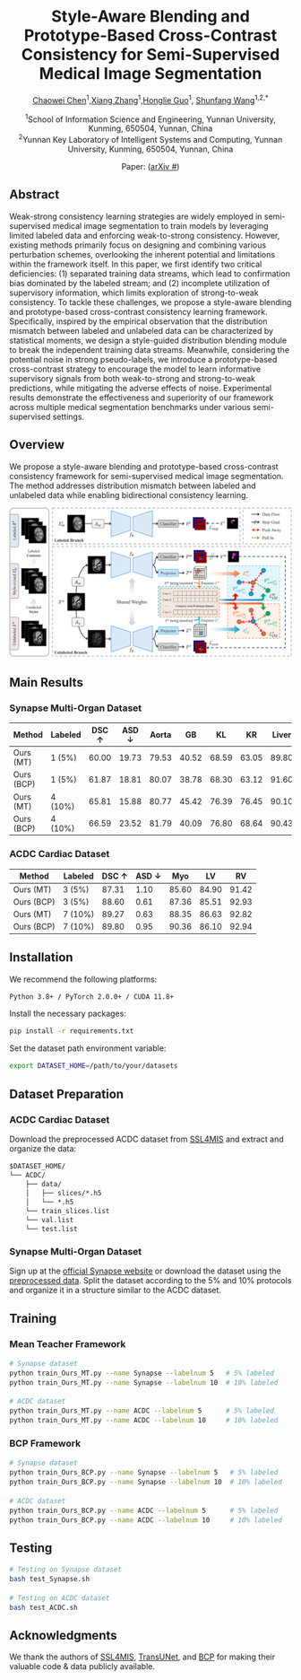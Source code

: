 <div align="center">
<h1>Style-Aware Blending and Prototype-Based Cross-Contrast Consistency for Semi-Supervised Medical Image Segmentation</h1>

[Chaowei Chen](mailto:chishengchen@stu.ynu.edu.cn)<sup>1</sup>,[Xiang Zhang](mailto:#)<sup>1</sup>,[Honglie Guo](mailto:#)<sup>1</sup>, [Shunfang Wang](mailto:sfwang_66@ynu.edu.cn)<sup>1,2,*</sup>

<div><sup>1</sup>School of Information Science and Engineering, Yunnan University, Kunming, 650504, Yunnan, China</div>
<div><sup>2</sup>Yunnan Key Laboratory of Intelligent Systems and Computing, Yunnan University, Kunming, 650504, Yunnan, China</div>

Paper: ([arXiv #](https://arxiv.org/abs/#))

</div>

## Abstract
Weak-strong consistency learning strategies are widely employed in semi-supervised medical image segmentation to train models by leveraging limited labeled data and enforcing weak-to-strong consistency. However, existing methods primarily focus on designing and combining various perturbation schemes, overlooking the inherent potential and limitations within the framework itself. In this paper, we first identify two critical deficiencies: (1) separated training data streams, which lead to confirmation bias dominated by the labeled stream; and (2) incomplete utilization of supervisory information, which limits exploration of strong-to-weak consistency. To tackle these challenges, we propose a style-aware blending and prototype-based cross-contrast consistency learning framework. Specifically, inspired by the empirical observation that the distribution mismatch between labeled and unlabeled data can be characterized by statistical moments, we design a style-guided distribution blending module to break the independent training data streams. Meanwhile, considering the potential noise in strong pseudo-labels, we introduce a prototype-based cross-contrast strategy to encourage the model to learn informative supervisory signals from both weak-to-strong and strong-to-weak predictions, while mitigating the adverse effects of noise. Experimental results demonstrate the effectiveness and superiority of our framework across multiple medical segmentation benchmarks under various semi-supervised settings.

## Overview
We propose a style-aware blending and prototype-based cross-contrast consistency framework for semi-supervised medical image segmentation. The method addresses distribution mismatch between labeled and unlabeled data while enabling bidirectional consistency learning.

![Framework Overview](images/overview.png)

## Main Results

### Synapse Multi-Organ Dataset
| Method | Labeled | DSC ↑ | ASD ↓ | Aorta | GB | KL | KR | Liver | PC | SP | SM |
|--------|---------|-------|-------|-------|----|----|----|----|----|----|-----|
| Ours (MT) | 1 (5%) | 60.00 | 19.73 | 79.53 | 40.52 | 68.59 | 63.05 | 89.80 | 20.70 | 78.38 | 39.00 |
| Ours (BCP) | 1 (5%) | 61.87 | 18.81 | 80.07 | 38.78 | 68.30 | 63.12 | 91.60 | 24.54 | 80.65 | 47.93 |
| Ours (MT) | 4 (10%) | 65.81 | 15.88 | 80.77 | 45.42 | 76.39 | 76.45 | 90.10 | 30.14 | 75.84 | 51.36 |
| Ours (BCP) | 4 (10%) | 66.59 | 23.52 | 81.79 | 40.09 | 76.80 | 68.64 | 90.43 | 38.80 | 75.79 | 60.39 |

### ACDC Cardiac Dataset
| Method | Labeled | DSC ↑ | ASD ↓ | Myo | LV | RV |
|--------|---------|-------|-------|-----|----|----|
| Ours (MT) | 3 (5%) | 87.31 | 1.10 | 85.60 | 84.90 | 91.42 |
| Ours (BCP) | 3 (5%) | 88.60 | 0.61 | 87.36 | 85.51 | 92.93 |
| Ours (MT) | 7 (10%) | 89.27 | 0.63 | 88.35 | 86.63 | 92.82 |
| Ours (BCP) | 7 (10%) | 89.80 | 0.95 | 90.36 | 86.10 | 92.94 |

## Installation

We recommend the following platforms:
```bash
Python 3.8+ / PyTorch 2.0.0+ / CUDA 11.8+
```

Install the necessary packages:
```bash
pip install -r requirements.txt
```

Set the dataset path environment variable:
```bash
export DATASET_HOME=/path/to/your/datasets
```

## Dataset Preparation

### ACDC Cardiac Dataset
Download the preprocessed ACDC dataset from [SSL4MIS](https://github.com/HiLab-git/SSL4MIS/tree/master/data/ACDC) and extract and organize the data:
```
$DATASET_HOME/
└── ACDC/
    ├── data/
    │   ├── slices/*.h5
    │   └── *.h5
    └── train_slices.list
    └── val.list
    └── test.list
```

### Synapse Multi-Organ Dataset
Sign up at the [official Synapse website](https://www.synapse.org/#!Synapse:syn3193805/wiki/89480) or download the dataset using the [preprocessed data](https://drive.google.com/file/d/1tGqMx-E4QZpSg2HQbVq5W3KSTHSG0hjK/view?usp=share_link). Split the dataset according to the 5% and 10% protocols and organize it in a structure similar to the ACDC dataset.

## Training

### Mean Teacher Framework
```bash
# Synapse dataset
python train_Ours_MT.py --name Synapse --labelnum 5   # 5% labeled
python train_Ours_MT.py --name Synapse --labelnum 10  # 10% labeled

# ACDC dataset
python train_Ours_MT.py --name ACDC --labelnum 5      # 5% labeled
python train_Ours_MT.py --name ACDC --labelnum 10     # 10% labeled
```

### BCP Framework
```bash
# Synapse dataset
python train_Ours_BCP.py --name Synapse --labelnum 5   # 5% labeled
python train_Ours_BCP.py --name Synapse --labelnum 10  # 10% labeled

# ACDC dataset
python train_Ours_BCP.py --name ACDC --labelnum 5      # 5% labeled
python train_Ours_BCP.py --name ACDC --labelnum 10     # 10% labeled
```

## Testing

```bash
# Testing on Synapse dataset
bash test_Synapse.sh

# Testing on ACDC dataset
bash test_ACDC.sh
```

## Acknowledgments

We thank the authors of [SSL4MIS](https://github.com/HiLab-git/SSL4MIS), [TransUNet](https://github.com/Beckschen/TransUNet), and [BCP](https://github.com/DeepMed-Lab-ECNU/BCP) for making their valuable code & data publicly available.